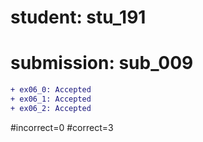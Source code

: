 # student: stu_191
# submission: sub_009

```diff
+ ex06_0: Accepted
+ ex06_1: Accepted
+ ex06_2: Accepted
```
#incorrect=0
#correct=3

